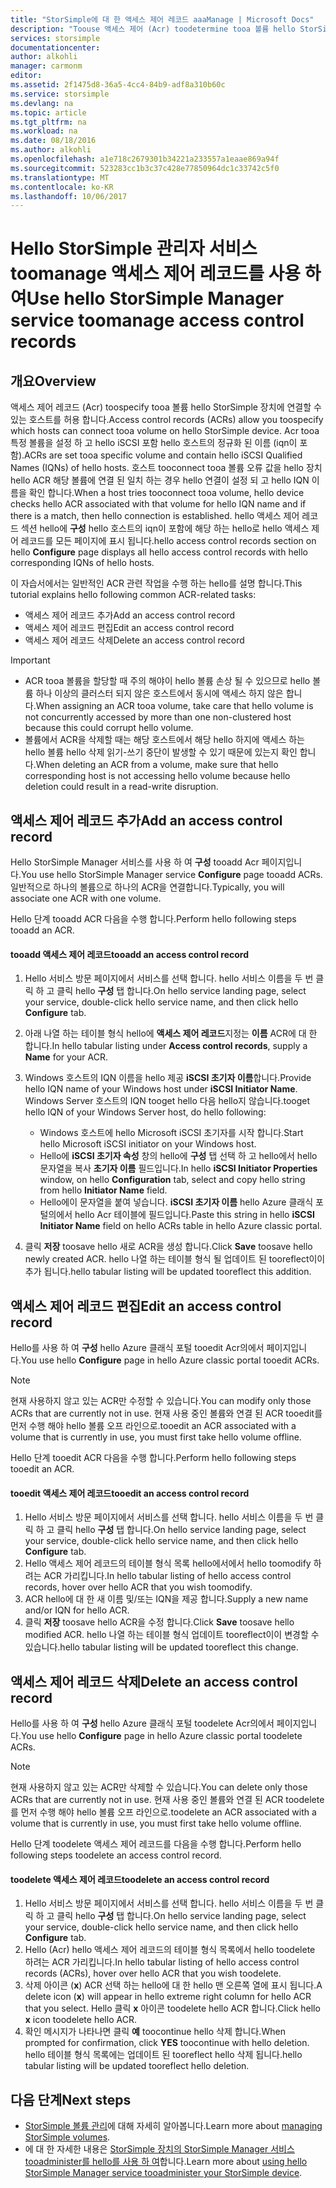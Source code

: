 ```yaml
---
title: "StorSimple에 대 한 액세스 제어 레코드 aaaManage | Microsoft Docs"
description: "Toouse 액세스 제어 (Acr) toodetermine tooa 볼륨 hello StorSimple 장치에 연결할 수 있는 호스트를 기록 하는 방법을 설명 합니다."
services: storsimple
documentationcenter: 
author: alkohli
manager: carmonm
editor: 
ms.assetid: 2f1475d8-36a5-4cc4-84b9-adf8a310b60c
ms.service: storsimple
ms.devlang: na
ms.topic: article
ms.tgt_pltfrm: na
ms.workload: na
ms.date: 08/18/2016
ms.author: alkohli
ms.openlocfilehash: a1e718c2679301b34221a233557a1eaae869a94f
ms.sourcegitcommit: 523283cc1b3c37c428e77850964dc1c33742c5f0
ms.translationtype: MT
ms.contentlocale: ko-KR
ms.lasthandoff: 10/06/2017
---
```

# <a name="use-hello-storsimple-manager-service-toomanage-access-control-records"></a><span data-ttu-id="08905-103">Hello StorSimple 관리자 서비스 toomanage 액세스 제어 레코드를 사용 하 여</span><span class="sxs-lookup"><span data-stu-id="08905-103">Use hello StorSimple Manager service toomanage access control records</span></span>
## <a name="overview"></a><span data-ttu-id="08905-104">개요</span><span class="sxs-lookup"><span data-stu-id="08905-104">Overview</span></span>
<span data-ttu-id="08905-105">액세스 제어 레코드 (Acr) toospecify tooa 볼륨 hello StorSimple 장치에 연결할 수 있는 호스트를 허용 합니다.</span><span class="sxs-lookup"><span data-stu-id="08905-105">Access control records (ACRs) allow you toospecify which hosts can connect tooa volume on hello StorSimple device.</span></span> <span data-ttu-id="08905-106">Acr tooa 특정 볼륨을 설정 하 고 hello iSCSI 포함 hello 호스트의 정규화 된 이름 (iqn이 포함).</span><span class="sxs-lookup"><span data-stu-id="08905-106">ACRs are set tooa specific volume and contain hello iSCSI Qualified Names (IQNs) of hello hosts.</span></span> <span data-ttu-id="08905-107">호스트 tooconnect tooa 볼륨 오류 값을 hello 장치 hello ACR 해당 볼륨에 연결 된 일치 하는 경우 hello 연결이 설정 되 고 hello IQN 이름을 확인 합니다.</span><span class="sxs-lookup"><span data-stu-id="08905-107">When a host tries tooconnect tooa volume, hello device checks hello ACR associated with that volume for hello IQN name and if there is a match, then hello connection is established.</span></span> <span data-ttu-id="08905-108">hello 액세스 제어 레코드 섹션 hello에 **구성** hello 호스트의 iqn이 포함에 해당 하는 hello로 hello 액세스 제어 레코드를 모든 페이지에 표시 됩니다.</span><span class="sxs-lookup"><span data-stu-id="08905-108">hello access control records section on hello **Configure** page displays all hello access control records with hello corresponding IQNs of hello hosts.</span></span>

<span data-ttu-id="08905-109">이 자습서에서는 일반적인 ACR 관련 작업을 수행 하는 hello를 설명 합니다.</span><span class="sxs-lookup"><span data-stu-id="08905-109">This tutorial explains hello following common ACR-related tasks:</span></span>

* <span data-ttu-id="08905-110">액세스 제어 레코드 추가</span><span class="sxs-lookup"><span data-stu-id="08905-110">Add an access control record</span></span> 
* <span data-ttu-id="08905-111">액세스 제어 레코드 편집</span><span class="sxs-lookup"><span data-stu-id="08905-111">Edit an access control record</span></span> 
* <span data-ttu-id="08905-112">액세스 제어 레코드 삭제</span><span class="sxs-lookup"><span data-stu-id="08905-112">Delete an access control record</span></span> 

> [!IMPORTANT]
> * <span data-ttu-id="08905-113">ACR tooa 볼륨을 할당할 때 주의 해야이 hello 볼륨 손상 될 수 있으므로 hello 볼륨 하나 이상의 클러스터 되지 않은 호스트에서 동시에 액세스 하지 않은 합니다.</span><span class="sxs-lookup"><span data-stu-id="08905-113">When assigning an ACR tooa volume, take care that hello volume is not concurrently accessed by more than one non-clustered host because this could corrupt hello volume.</span></span> 
> * <span data-ttu-id="08905-114">볼륨에서 ACR을 삭제할 때는 해당 호스트에서 해당 hello 하지에 액세스 하는 hello 볼륨 hello 삭제 읽기-쓰기 중단이 발생할 수 있기 때문에 있는지 확인 합니다.</span><span class="sxs-lookup"><span data-stu-id="08905-114">When deleting an ACR from a volume, make sure that hello corresponding host is not accessing hello volume because hello deletion could result in a read-write disruption.</span></span>
> 
> 

## <a name="add-an-access-control-record"></a><span data-ttu-id="08905-115">액세스 제어 레코드 추가</span><span class="sxs-lookup"><span data-stu-id="08905-115">Add an access control record</span></span>
<span data-ttu-id="08905-116">Hello StorSimple Manager 서비스를 사용 하 여 **구성** tooadd Acr 페이지입니다.</span><span class="sxs-lookup"><span data-stu-id="08905-116">You use hello StorSimple Manager service **Configure** page tooadd ACRs.</span></span> <span data-ttu-id="08905-117">일반적으로 하나의 볼륨으로 하나의 ACR을 연결합니다.</span><span class="sxs-lookup"><span data-stu-id="08905-117">Typically, you will associate one ACR with one volume.</span></span>

<span data-ttu-id="08905-118">Hello 단계 tooadd ACR 다음을 수행 합니다.</span><span class="sxs-lookup"><span data-stu-id="08905-118">Perform hello following steps tooadd an ACR.</span></span>

#### <a name="tooadd-an-access-control-record"></a><span data-ttu-id="08905-119">tooadd 액세스 제어 레코드</span><span class="sxs-lookup"><span data-stu-id="08905-119">tooadd an access control record</span></span>
1. <span data-ttu-id="08905-120">Hello 서비스 방문 페이지에서 서비스를 선택 합니다. hello 서비스 이름을 두 번 클릭 하 고 클릭 hello **구성** 탭 합니다.</span><span class="sxs-lookup"><span data-stu-id="08905-120">On hello service landing page, select your service, double-click hello service name, and then click hello **Configure** tab.</span></span>
2. <span data-ttu-id="08905-121">아래 나열 하는 테이블 형식 hello에 **액세스 제어 레코드**지정는 **이름** ACR에 대 한 합니다.</span><span class="sxs-lookup"><span data-stu-id="08905-121">In hello tabular listing under **Access control records**, supply a **Name** for your ACR.</span></span>
3. <span data-ttu-id="08905-122">Windows 호스트의 IQN 이름을 hello 제공 **iSCSI 초기자 이름**합니다.</span><span class="sxs-lookup"><span data-stu-id="08905-122">Provide hello IQN name of your Windows host under **iSCSI Initiator Name**.</span></span> <span data-ttu-id="08905-123">Windows Server 호스트의 IQN tooget hello 다음 hello지 않습니다.</span><span class="sxs-lookup"><span data-stu-id="08905-123">tooget hello IQN of your Windows Server host, do hello following:</span></span>
   
   * <span data-ttu-id="08905-124">Windows 호스트에 hello Microsoft iSCSI 초기자를 시작 합니다.</span><span class="sxs-lookup"><span data-stu-id="08905-124">Start hello Microsoft iSCSI initiator on your Windows host.</span></span>
   * <span data-ttu-id="08905-125">Hello에 **iSCSI 초기자 속성** 창의 hello에 **구성** 탭 선택 하 고 hello에서 hello 문자열을 복사 **초기자 이름** 필드입니다.</span><span class="sxs-lookup"><span data-stu-id="08905-125">In hello **iSCSI Initiator Properties** window, on hello **Configuration** tab, select and copy hello string from hello **Initiator Name** field.</span></span>
   * <span data-ttu-id="08905-126">Hello에이 문자열을 붙여 넣습니다. **iSCSI 초기자 이름** hello Azure 클래식 포털의에서 hello Acr 테이블에 필드입니다.</span><span class="sxs-lookup"><span data-stu-id="08905-126">Paste this string in hello **iSCSI Initiator Name** field on hello ACRs table in hello Azure classic portal.</span></span>
4. <span data-ttu-id="08905-127">클릭 **저장** toosave hello 새로 ACR을 생성 합니다.</span><span class="sxs-lookup"><span data-stu-id="08905-127">Click **Save** toosave hello newly created ACR.</span></span> <span data-ttu-id="08905-128">hello 나열 하는 테이블 형식 될 업데이트 된 tooreflect이이 추가 됩니다.</span><span class="sxs-lookup"><span data-stu-id="08905-128">hello tabular listing will be updated tooreflect this addition.</span></span>

## <a name="edit-an-access-control-record"></a><span data-ttu-id="08905-129">액세스 제어 레코드 편집</span><span class="sxs-lookup"><span data-stu-id="08905-129">Edit an access control record</span></span>
<span data-ttu-id="08905-130">Hello를 사용 하 여 **구성** hello Azure 클래식 포털 tooedit Acr의에서 페이지입니다.</span><span class="sxs-lookup"><span data-stu-id="08905-130">You use hello **Configure** page in hello Azure classic portal tooedit ACRs.</span></span> 

> [!NOTE]
> <span data-ttu-id="08905-131">현재 사용하지 않고 있는 ACR만 수정할 수 있습니다.</span><span class="sxs-lookup"><span data-stu-id="08905-131">You can modify only those ACRs that are currently not in use.</span></span> <span data-ttu-id="08905-132">현재 사용 중인 볼륨와 연결 된 ACR tooedit를 먼저 수행 해야 hello 볼륨 오프 라인으로.</span><span class="sxs-lookup"><span data-stu-id="08905-132">tooedit an ACR associated with a volume that is currently in use, you must first take hello volume offline.</span></span>
> 
> 

<span data-ttu-id="08905-133">Hello 단계 tooedit ACR 다음을 수행 합니다.</span><span class="sxs-lookup"><span data-stu-id="08905-133">Perform hello following steps tooedit an ACR.</span></span>

#### <a name="tooedit-an-access-control-record"></a><span data-ttu-id="08905-134">tooedit 액세스 제어 레코드</span><span class="sxs-lookup"><span data-stu-id="08905-134">tooedit an access control record</span></span>
1. <span data-ttu-id="08905-135">Hello 서비스 방문 페이지에서 서비스를 선택 합니다. hello 서비스 이름을 두 번 클릭 하 고 클릭 hello **구성** 탭 합니다.</span><span class="sxs-lookup"><span data-stu-id="08905-135">On hello service landing page, select your service, double-click hello service name, and then click hello **Configure** tab.</span></span>
2. <span data-ttu-id="08905-136">Hello 액세스 제어 레코드의 테이블 형식 목록 hello에서에서 hello toomodify 하려는 ACR 가리킵니다.</span><span class="sxs-lookup"><span data-stu-id="08905-136">In hello tabular listing of hello access control records, hover over hello ACR that you wish toomodify.</span></span>
3. <span data-ttu-id="08905-137">ACR hello에 대 한 새 이름 및/또는 IQN을 제공 합니다.</span><span class="sxs-lookup"><span data-stu-id="08905-137">Supply a new name and/or IQN for hello ACR.</span></span>
4. <span data-ttu-id="08905-138">클릭 **저장** toosave hello ACR을 수정 합니다.</span><span class="sxs-lookup"><span data-stu-id="08905-138">Click **Save** toosave hello modified ACR.</span></span> <span data-ttu-id="08905-139">hello 나열 하는 테이블 형식 업데이트 tooreflect이이 변경할 수 있습니다.</span><span class="sxs-lookup"><span data-stu-id="08905-139">hello tabular listing will be updated tooreflect this change.</span></span>

## <a name="delete-an-access-control-record"></a><span data-ttu-id="08905-140">액세스 제어 레코드 삭제</span><span class="sxs-lookup"><span data-stu-id="08905-140">Delete an access control record</span></span>
<span data-ttu-id="08905-141">Hello를 사용 하 여 **구성** hello Azure 클래식 포털 toodelete Acr의에서 페이지입니다.</span><span class="sxs-lookup"><span data-stu-id="08905-141">You use hello **Configure** page in hello Azure classic portal toodelete ACRs.</span></span> 

> [!NOTE]
> <span data-ttu-id="08905-142">현재 사용하지 않고 있는 ACR만 삭제할 수 있습니다.</span><span class="sxs-lookup"><span data-stu-id="08905-142">You can delete only those ACRs that are currently not in use.</span></span> <span data-ttu-id="08905-143">현재 사용 중인 볼륨와 연결 된 ACR toodelete를 먼저 수행 해야 hello 볼륨 오프 라인으로.</span><span class="sxs-lookup"><span data-stu-id="08905-143">toodelete an ACR associated with a volume that is currently in use, you must first take hello volume offline.</span></span>
> 
> 

<span data-ttu-id="08905-144">Hello 단계 toodelete 액세스 제어 레코드를 다음을 수행 합니다.</span><span class="sxs-lookup"><span data-stu-id="08905-144">Perform hello following steps toodelete an access control record.</span></span>

#### <a name="toodelete-an-access-control-record"></a><span data-ttu-id="08905-145">toodelete 액세스 제어 레코드</span><span class="sxs-lookup"><span data-stu-id="08905-145">toodelete an access control record</span></span>
1. <span data-ttu-id="08905-146">Hello 서비스 방문 페이지에서 서비스를 선택 합니다. hello 서비스 이름을 두 번 클릭 하 고 클릭 hello **구성** 탭 합니다.</span><span class="sxs-lookup"><span data-stu-id="08905-146">On hello service landing page, select your service, double-click hello service name, and then click hello **Configure** tab.</span></span>
2. <span data-ttu-id="08905-147">Hello (Acr) hello 액세스 제어 레코드의 테이블 형식 목록에서 hello toodelete 하려는 ACR 가리킵니다.</span><span class="sxs-lookup"><span data-stu-id="08905-147">In hello tabular listing of hello access control records (ACRs), hover over hello ACR that you wish toodelete.</span></span>
3. <span data-ttu-id="08905-148">삭제 아이콘 (**x**) ACR 선택 하는 hello에 대 한 hello 맨 오른쪽 열에 표시 됩니다.</span><span class="sxs-lookup"><span data-stu-id="08905-148">A delete icon (**x**) will appear in hello extreme right column for hello ACR that you select.</span></span> <span data-ttu-id="08905-149">Hello 클릭 **x** 아이콘 toodelete hello ACR 합니다.</span><span class="sxs-lookup"><span data-stu-id="08905-149">Click hello **x** icon toodelete hello ACR.</span></span>
4. <span data-ttu-id="08905-150">확인 메시지가 나타나면 클릭 **예** toocontinue hello 삭제 합니다.</span><span class="sxs-lookup"><span data-stu-id="08905-150">When prompted for confirmation, click **YES** toocontinue with hello deletion.</span></span> <span data-ttu-id="08905-151">hello 테이블 형식 목록에는 업데이트 된 tooreflect hello 삭제 됩니다.</span><span class="sxs-lookup"><span data-stu-id="08905-151">hello tabular listing will be updated tooreflect hello deletion.</span></span>

## <a name="next-steps"></a><span data-ttu-id="08905-152">다음 단계</span><span class="sxs-lookup"><span data-stu-id="08905-152">Next steps</span></span>
* <span data-ttu-id="08905-153">[StorSimple 볼륨 관리](storsimple-manage-volumes.md)에 대해 자세히 알아봅니다.</span><span class="sxs-lookup"><span data-stu-id="08905-153">Learn more about [managing StorSimple volumes](storsimple-manage-volumes.md).</span></span>
* <span data-ttu-id="08905-154">에 대 한 자세한 내용은 [StorSimple 장치의 StorSimple Manager 서비스 tooadminister를 hello를 사용 하 여](storsimple-manager-service-administration.md)합니다.</span><span class="sxs-lookup"><span data-stu-id="08905-154">Learn more about [using hello StorSimple Manager service tooadminister your StorSimple device](storsimple-manager-service-administration.md).</span></span>

